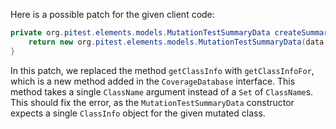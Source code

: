 Here is a possible patch for the given client code:
```java
private org.pitest.elements.models.MutationTestSummaryData createSummaryData(final org.pitest.coverage.CoverageDatabase coverage, final org.pitest.mutationtest.ClassMutationResults data) {
    return new org.pitest.elements.models.MutationTestSummaryData(data.getFileName(), data.getMutations(), coverage.getClassInfoFor(data.getMutatedClass()));
}
```
In this patch, we replaced the method `getClassInfo` with `getClassInfoFor`, which is a new method added in the `CoverageDatabase` interface. This method takes a single `ClassName` argument instead of a `Set` of `ClassName`s. This should fix the error, as the `MutationTestSummaryData` constructor expects a single `ClassInfo` object for the given mutated class.